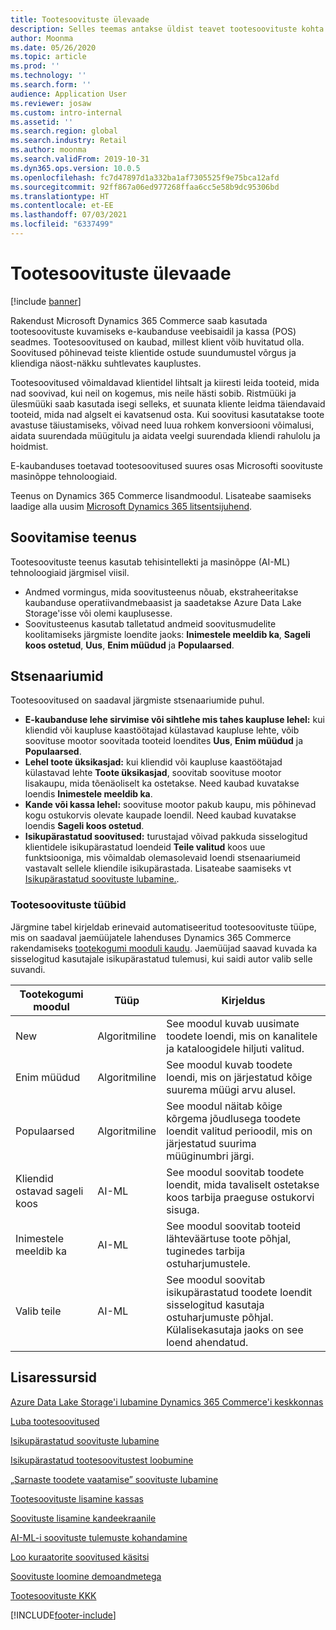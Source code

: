 ```yaml
---
title: Tootesoovituste ülevaade
description: Selles teemas antakse üldist teavet tootesoovituste kohta. Tootesoovitused võimaldavad klientidel kergesti ja kiiresti leida tooteid, mida nad soovivad ja isegi tooteid, mida nad algselt ei kavatsenud osta.
author: Moonma
ms.date: 05/26/2020
ms.topic: article
ms.prod: ''
ms.technology: ''
ms.search.form: ''
audience: Application User
ms.reviewer: josaw
ms.custom: intro-internal
ms.assetid: ''
ms.search.region: global
ms.search.industry: Retail
ms.author: moonma
ms.search.validFrom: 2019-10-31
ms.dyn365.ops.version: 10.0.5
ms.openlocfilehash: fc7d47897d1a332ba1af7305525f9e75bca12afd
ms.sourcegitcommit: 92ff867a06ed977268ffaa6cc5e58b9dc95306bd
ms.translationtype: HT
ms.contentlocale: et-EE
ms.lasthandoff: 07/03/2021
ms.locfileid: "6337499"
---
```

# <a name="product-recommendations-overview"></a>Tootesoovituste ülevaade

[!include [banner](includes/banner.md)]

Rakendust Microsoft Dynamics 365 Commerce saab kasutada tootesoovituste kuvamiseks e-kaubanduse veebisaidil ja kassa (POS) seadmes. Tootesoovitused on kaubad, millest klient võib huvitatud olla. Soovitused põhinevad teiste klientide ostude suundumustel võrgus ja kliendiga näost-näkku suhtlevates kauplustes.

Tootesoovitused võimaldavad klientidel lihtsalt ja kiiresti leida tooteid, mida nad soovivad, kui neil on kogemus, mis neile hästi sobib. Ristmüüki ja ülesmüüki saab kasutada isegi selleks, et suunata kliente leidma täiendavaid tooteid, mida nad algselt ei kavatsenud osta. Kui soovitusi kasutatakse toote avastuse täiustamiseks, võivad need luua rohkem konversiooni võimalusi, aidata suurendada müügitulu ja aidata veelgi suurendada kliendi rahulolu ja hoidmist.

E-kaubanduses toetavad tootesoovitused suures osas Microsofti soovituste masinõppe tehnoloogiaid.

Teenus on Dynamics 365 Commerce lisandmoodul. Lisateabe saamiseks laadige alla uusim [Microsoft Dynamics 365 litsentsijuhend](https://go.microsoft.com/fwlink/?LinkId=866544).


## <a name="recommendation-service"></a>Soovitamise teenus

Tootesoovituste teenus kasutab tehisintellekti ja masinõppe (AI-ML) tehnoloogiaid järgmisel viisil.

- Andmed vormingus, mida soovitusteenus nõuab, ekstraheeritakse kaubanduse operatiivandmebaasist ja saadetakse Azure Data Lake Storage'isse või olemi kauplusesse.
- Soovitusteenus kasutab talletatud andmeid soovitusmudelite koolitamiseks järgmiste loendite jaoks: **Inimestele meeldib ka**, **Sageli koos ostetud**, **Uus**, **Enim müüdud** ja **Populaarsed**.

## <a name="scenarios"></a>Stsenaariumid

Tootesoovitused on saadaval järgmiste stsenaariumide puhul.

- **E-kaubanduse lehe sirvimise või sihtlehe mis tahes kaupluse lehel:** kui kliendid või kaupluse kaastöötajad külastavad kaupluse lehte, võib soovituse mootor soovitada tooteid loendites **Uus**, **Enim müüdud** ja **Populaarsed**.
- **Lehel toote üksikasjad:** kui kliendid või kaupluse kaastöötajad külastavad lehte **Toote üksikasjad**, soovitab soovituse mootor lisakaupu, mida tõenäoliselt ka ostetakse. Need kaubad kuvatakse loendis **Inimestele meeldib ka**.
- **Kande või kassa lehel:** soovituse mootor pakub kaupu, mis põhinevad kogu ostukorvis olevate kaupade loendil. Need kaubad kuvatakse loendis **Sageli koos ostetud**.
- **Isikupärastatud soovitused:** turustajad võivad pakkuda sisselogitud klientidele isikupärastatud loendeid **Teile valitud** koos uue funktsiooniga, mis võimaldab olemasolevaid loendi stsenaariumeid vastavalt sellele kliendile isikupärastada. Lisateabe saamiseks vt [Isikupärastatud soovituste lubamine.](personalized-recommendations.md).

### <a name="types-of-product-recommendations"></a>Tootesoovituste tüübid

Järgmine tabel kirjeldab erinevaid automatiseeritud tootesoovituste tüüpe, mis on saadaval jaemüüjatele lahenduses Dynamics 365 Commerce rakendamiseks [tootekogumi mooduli kaudu](product-collection-module-overview.md). Jaemüüjad saavad kuvada ka sisselogitud kasutajale isikupärastatud tulemusi, kui saidi autor valib selle suvandi.

| Tootekogumi moodul  | Tüüp | Kirjeldus |
|----------------------------|------|-------------|
| New                        | Algoritmiline | See moodul kuvab uusimate toodete loendi, mis on kanalitele ja kataloogidele hiljuti valitud. |
| Enim müüdud               | Algoritmiline | See moodul kuvab toodete loendi, mis on järjestatud kõige suurema müügi arvu alusel. |
| Populaarsed                   | Algoritmiline | See moodul näitab kõige kõrgema jõudlusega toodete loendit valitud perioodil, mis on järjestatud suurima müüginumbri järgi.  |
| Kliendid ostavad sageli koos | AI-ML | See moodul soovitab toodete loendit, mida tavaliselt ostetakse koos tarbija praeguse ostukorvi sisuga. |
| Inimestele meeldib ka           | AI-ML | See moodul soovitab tooteid lähteväärtuse toote põhjal, tuginedes tarbija ostuharjumustele. |
| Valib teile              | AI-ML | See moodul soovitab isikupärastatud toodete loendit sisselogitud kasutaja ostuharjumuste põhjal. Külalisekasutaja jaoks on see loend ahendatud. |

## <a name="additional-resources"></a>Lisaressursid

[ Azure Data Lake Storage'i lubamine Dynamics 365 Commerce'i keskkonnas](enable-adls-environment.md)

[Luba tootesoovitused](enable-product-recommendations.md)

[Isikupärastatud soovituste lubamine](personalized-recommendations.md)

[Isikupärastatud tootesoovitustest loobumine](personalization-gdpr.md)

[„Sarnaste toodete vaatamise” soovituste lubamine](shop-similar-looks.md)

[Tootesoovituste lisamine kassas](product.md)

[Soovituste lisamine kandeekraanile](add-recommendations-control-pos-screen.md)

[AI-ML-i soovituste tulemuste kohandamine](modify-product-recommendation-results.md)

[Loo kuraatorite soovitused käsitsi](create-editorial-recommendation-lists.md)

[Soovituste loomine demoandmetega](product-recommendations-demo-data.md)

[Tootesoovituste KKK](faq-recommendations.md)


[!INCLUDE[footer-include](../includes/footer-banner.md)]

